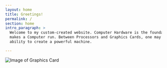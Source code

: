 ```yaml
---
layout: home
title: Greetings!
permalink: /
section: home
intro_paragraph: >
  Welcome to my custom-created website. Computer Hardware is the foundation that
  makes a Computer run. Between Processors and Graphics Cards, one may have the
  ability to create a powerful machine.

---
```

![Image of Graphics Card](https://www.nvidia.com/content/dam/en-zz/Solutions/geforce/home/Graphics-card-406x320px.jpg)
